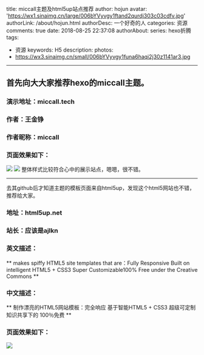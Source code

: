 title: miccall主题及html5up站点推荐
author: hojun
avatar: 'https://wx1.sinaimg.cn/large/006bYVyvgy1ftand2qurdj303c03cdfv.jpg'
authorLink: /about/hojun.html
authorDesc: 一个好奇的人
categories: 资源
comments: true
date: 2018-08-25 22:37:08
authorAbout:
series: hexo折腾
tags:
 - 资源
keywords: H5
description:
photos:
 - https://wx3.sinaimg.cn/small/006bYVyvgy1funa6haqi2j30z1141ar3.jpg
---
## 首先向大大家推荐hexo的miccall主题。
### 演示地址：miccall.tech
### 作者：王金铮 
### 作者昵称：miccall
### 页面效果如下：
![](http://wx4.sinaimg.cn/large/006bYVyvgy1fun86389ehj30z42h4kjm.jpg)
![](http://wx3.sinaimg.cn/large/006bYVyvgy1fun864i0cfj30z418uqqa.jpg)
整体样式比较符合心中的展示站点，嗯嗯，很不错。

--------

去其github后才知道主题的模板页面来自html5up，发现这个html5网站也不错，推荐给大家。

### 地址：html5up.net
### 站长：应该是ajlkn
### 英文描述：
** makes spiffy HTML5 site templates that are：Fully Responsive Built on intelligent HTML5 + CSS3 Super Customizable100% Free under the Creative Commons **
### 中文描述：
** 制作漂亮的HTML5网站模板：完全响应 基于智能HTML5 + CSS3 超级可定制 知识共享下的 100％免费 **
### 页面效果如下：
![](https://wx3.sinaimg.cn/large/006bYVyvgy1funa6haqi2j30z1141ar3.jpg)
